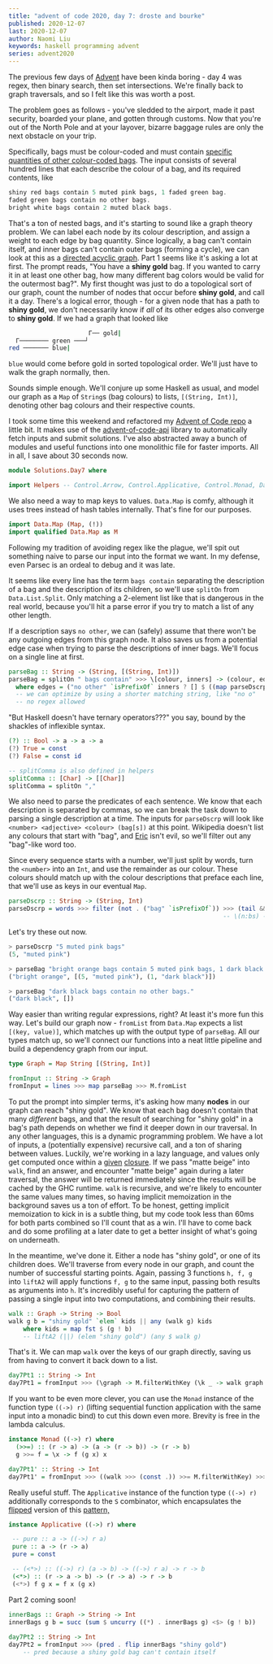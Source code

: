 ```yaml
---
title: "advent of code 2020, day 7: droste and bourke"
published: 2020-12-07
last: 2020-12-07
author: Naomi Liu
keywords: haskell programming advent
series: advent2020
---
```


The previous few days of [Advent](https://adventofcode.com) have been kinda boring - day 4 was regex, then binary search, then set intersections. We're finally back to graph traversals, and so I felt like this was worth a post.

The problem goes as follows - you've sledded to the airport, made it past security, boarded your plane, and gotten through customs. Now that you're out of the North Pole and at your layover, bizarre baggage rules are only the next obstacle on your trip.

Specifically, bags must be colour-coded and must contain [specific quantities of other colour-coded bags](https://adventofcode.com/2020/day/7). The input consists of several hundred lines that each describe the colour of a bag, and its required contents, like

```haskell
shiny red bags contain 5 muted pink bags, 1 faded green bag.
faded green bags contain no other bags.
bright white bags contain 2 muted black bags.
```

That's a ton of nested bags, and it's starting to sound like a graph theory problem. We can label each node by its colour description, and assign a weight to each edge by bag quantity. Since logically, a bag can't contain itself, and inner bags can't contain outer bags (forming a cycle), we can look at this as a [directed acyclic graph](https://nliu.net/posts/2020-10-30-tsort.html). Part 1 seems like it's asking a lot at first. The prompt reads, "You have a **shiny gold** bag. If you wanted to carry it in at least one other bag, how many different bag colors would be valid for the outermost bag?". My first thought was just to do a topological sort of our graph, count the number of nodes that occur before **shiny gold**, and call it a day. There's a logical error, though - for a given node that has a path to **shiny gold**, we don't necessarily know if *all* of its other edges also converge to **shiny gold**. If we had a graph that looked like 

```bash
                      Г── gold|
  Г──────── green ───┘
red ─────── blue|
```

`blue` would come before gold in sorted topological order. We'll just have to walk the graph normally, then.

Sounds simple enough. We'll conjure up some Haskell as usual, and model our graph as a `Map` of `String`s (bag colours) to lists, `[(String, Int)]`, denoting other bag colours and their respective counts.

I took some time this weekend and refactored my [Advent of Code repo](https://github.com/dreamsmasher/advent-of-code-2020) a little bit. It makes use of the [advent-of-code-api](https://hackage.haskell.org/package/advent-of-code-api) library to automatically fetch inputs and submit solutions. I've also abstracted away a bunch of modules and useful functions into one monolithic file for faster imports. All in all, I save about 30 seconds now.

```haskell
module Solutions.Day7 where

import Helpers -- Control.Arrow, Control.Applicative, Control.Monad, Data.Maybe, Data.List.Split, Data.List
```

We also need a way to map keys to values. `Data.Map` is comfy, although it uses trees instead of hash tables internally. That's fine for our purposes.
``` haskell
import Data.Map (Map, (!))
import qualified Data.Map as M

```
Following my tradition of avoiding regex like the plague, we'll spit out something naive to parse our input into the format we want. In my defense, even Parsec is an ordeal to debug and it was late.

It seems like every line has the term ` bags contain ` separating the description of a bag and the description of its children, so we'll use `splitOn` from `Data.List.Split`. Only matching a 2-element list like that is dangerous in the real world, because you'll hit a parse error if you try to match a list of any other length. 

If a description says `no other`, we can (safely) assume that there won't be any outgoing edges from this graph node. It also saves us from a potential edge case when trying to parse the descriptions of inner bags. We'll focus on a single line at first.

```haskell 
parseBag :: String -> (String, [(String, Int)])
parseBag = splitOn " bags contain" >>> \[colour, inners] -> (colour, edges)
  where edges = ("no other" `isPrefixOf` inners ? [] $ ((map parseDscrp . splitComma) inners)))
  -- we can optimize by using a shorter matching string, like "no o"
  -- no regex allowed
```

"But Haskell doesn't have ternary operators???" you say, bound by the shackles of inflexible syntax.

```haskell
(?) :: Bool -> a -> a -> a
(?) True = const
(?) False = const id

-- splitComma is also defined in helpers
splitComma :: [Char] -> [[Char]]
splitComma = splitOn ","
```

We also need to parse the predicates of each sentence. We know that each description is separated by commas, so we can break the task down to parsing a single description at a time. The inputs for `parseDscrp` will look like `<number> <adjective> <colour> (bag[s])` at this point. Wikipedia doesn't list any colours that start with "bag", and [Eric](https://adventofcode.com/2020/about) isn't evil, so we'll filter out any "bag"-like word too.

Since every sequence starts with a number, we'll just split by words, turn the `<number>` into an `Int`, and use the remainder as our colour. These colours should match up with the colour descriptions that preface each line, that we'll use as keys in our eventual `Map`.

```haskell
parseDscrp :: String -> (String, Int)
parseDscrp = words >>> filter (not . ("bag" `isPrefixOf`)) >>> (tail &&& head) >>> (unwords *** read) 
                                                           -- \(n:bs) -> (unwords bs, read n)) 
```
Let's try these out now.

``` haskell
> parseDscrp "5 muted pink bags" 
(5, "muted pink")

> parseBag "bright orange bags contain 5 muted pink bags, 1 dark black bag."
("bright orange", [(5, "muted pink"), (1, "dark black")])

> parseBag "dark black bags contain no other bags."
("dark black", [])
```

Way easier than writing regular expressions, right? At least it's more fun this way. Let's build our graph now - `fromList` from `Data.Map` expects a list `[(key, value)]`, which matches up with the output type of `parseBag`. All our types match up, so we'll connect our functions into a neat little pipeline and build a dependency graph from our input.

```haskell
type Graph = Map String [(String, Int)]

fromInput :: String -> Graph
fromInput = lines >>> map parseBag >>> M.fromList
```

To put the prompt into simpler terms, it's asking how many **nodes** in our graph can reach "shiny gold". We know that each bag doesn't contain that many *different* bags, and that the result of searching for "shiny gold" in a bag's path depends on whether we find it deeper down in our traversal. In any other languages, this is a dynamic programming problem. We have a lot of inputs, a (potentially expensive) recursive call, and a ton of sharing between values. Luckily, we're working in a lazy language, and values only get computed once within a [given](https://www.reddit.com/r/haskell/comments/3ehysu/memoization_in_haskell/) [closure](https://jelv.is/blog/Lazy-Dynamic-Programming/). If we pass "matte beige" into `walk`, find an answer, and encounter "matte beige" again during a later traversal, the answer will be returned immediately since the results will be cached by the GHC runtime. `walk` is recursive, and we're likely to encounter the same values many times, so having implicit memoization in the background saves us a ton of effort. To be honest, getting implicit memoization to kick in is a subtle thing, but my code took less than 60ms for both parts combined so I'll count that as a win. I'll have to come back and do some profiling at a later date to get a better insight of what's going on underneath.

In the meantime, we've done it. Either a node has "shiny gold", or one of its children does. We'll traverse from every node in our graph, and count the number of successful starting points. Again, passing 3 functions `h, f, g` into `liftA2` will apply functions `f, g` to the same input, passing both results as arguments into `h`. It's incredibly useful for capturing the pattern of passing a single input into two computations, and combining their results.

```haskell
walk :: Graph -> String -> Bool
walk g b = "shiny gold" `elem` kids || any (walk g) kids
    where kids = map fst $ (g ! b)
    -- liftA2 (||) (elem "shiny gold") (any $ walk g)
```

That's it. We can map `walk` over the keys of our graph directly, saving us from having to convert it back down to a list.

```haskell
day7Pt1 :: String -> Int
day7Pt1 = fromInput >>> (\graph -> M.filterWithKey (\k _ -> walk graph k) graph) >>> M.size
```

If you want to be even more clever, you can use the `Monad` instance of the function type `((->) r)` (lifting sequential function application with the same input into a monadic bind) to cut this down even more. Brevity is free in the lambda calculus.

```haskell
instance Monad ((->) r) where
  (>>=) :: (r -> a) -> (a -> (r -> b)) -> (r -> b)
  g >>= f = \x -> f (g x) x 

day7Pt1' :: String -> Int
day7Pt1' = fromInput >>> ((walk >>> (const .)) >>= M.filterWithKey) >>> M.size
```

Really useful stuff. The `Applicative` instance of the function type `((->) r)` additionally corresponds to the `S` combinator, which encapsulates the [flipped](http://www.staff.city.ac.uk/~ross/papers/Applicative.html) version of this [pattern,](https://kseo.github.io/posts/2016-12-24-reader-monad-and-ski-combinators.html)

 ```haskell
instance Applicative ((->) r) where

  -- pure :: a -> ((->) r a)
  pure :: a -> (r -> a)
  pure = const

  -- (<*>) :: ((->) r) (a -> b) -> ((->) r a) -> r -> b
  (<*>) :: (r -> a -> b) -> (r -> a) -> r -> b
  (<*>) f g x = f x (g x)
 ```

Part 2 coming soon! 

```haskell
innerBags :: Graph -> String -> Int
innerBags g b = succ (sum $ uncurry ((*) . innerBags g) <$> (g ! b))
               
day7Pt2 :: String -> Int
day7Pt2 = fromInput >>> (pred . flip innerBags "shiny gold")
    -- pred because a shiny gold bag can't contain itself
```
